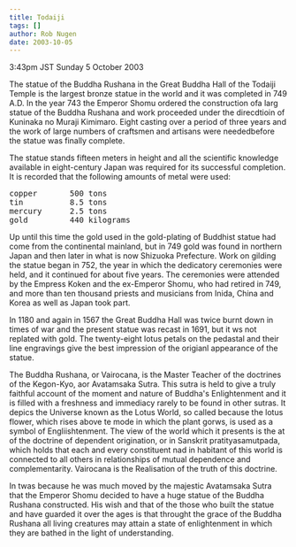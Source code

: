 ```yaml
---
title: Todaiji
tags: []
author: Rob Nugen
date: 2003-10-05
---
```


<p class=date>3:43pm JST Sunday 5 October 2003</p>

<p>The statue of the Buddha Rushana in the Great Buddha Hall of the
Todaiji Temple is the largest bronze statue in the world and it was
completed in 749 A.D. In the year 743 the Emperor Shomu ordered the
construction ofa larg statue of the Buddha Rushana and work proceeded
under the direcdtioin of Kuninaka no Muraji Kimimaro.  Eight casting
over a period of three years and the work of large numbers of
craftsmen and artisans were neededbefore the statue was finally
complete.</p>

<p>The statue stands fifteen meters in height and all the scientific
knowledge available in eight-century Japan was required for its
successful completion.   It is recorded that the following amounts
of metal were used:</p>

<pre>
copper       500 tons
tin          8.5 tons
mercury      2.5 tons
gold         440 kilograms
</pre>

<p>Up until this time the gold used in the gold-plating of Buddhist
statue had come from the continental mainland, but in 749 gold was
found in northern Japan and then later in what is now Shizuoka
Prefecture.  Work on gilding the statue began in 752, the year in
which the dedicatory ceremonies were held, and it continued for about
five years.   The ceremonies were attended by the Empress Koken and
the ex-Emperor Shomu, who had retired in 749, and more than ten
thousand priests and musicians from Inida, China and Korea as well as
Japan took part.</p>

<p>In 1180 and again in 1567 the Great Buddha Hall was twice burnt
down in times of war and the present statue was recast in 1691, but it
ws not replated with gold.  The twenty-eight lotus petals on the
pedastal and their line engravings give the best impression of the
origianl appearance of the statue.</p>

<p>The Buddha Rushana, or Vairocana, is the Master Teacher of the
doctrines of the Kegon-Kyo, aor Avatamsaka Sutra.  This sutra is held
to give a truly faithful account of the moment and nature of Buddha's
Enlightenment and it is filled with a freshness and immediacy rarely
to be found in other sutras.  It depics the Universe known as the
Lotus World, so called because the lotus flower, which rises above te
mode in which the plant gorws, is used as a symbol of
Engliishtenment.  The view of the world which it presents is the at of
the doctrine of dependent origination, or in Sanskrit
pratityasamutpada, which holds that each and every constituent nad in
habitant of this world is connected to all others in relationships of
mutual dependence and complementarity.  Vairocana is the Realisation
of the truth of this doctrine.</p>

<p>In twas because he was much moved by the majestic Avatamsaka Sutra
that the Emperor Shomu decided to have a huge statue of the Buddha
Rushana constructed.  His wish and that of the those who built the
statue and have guarded it over the ages is that throught the grace of
the Buddha Rushana all living creatures may attain a state of
enlightenment in which they are bathed in the light of
understanding.</p>

